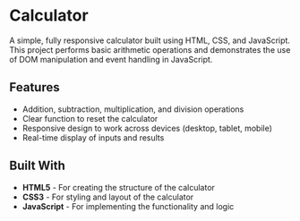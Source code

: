 # Calculator

A simple, fully responsive calculator built using HTML, CSS, and JavaScript. This project performs basic arithmetic operations and demonstrates the use of DOM manipulation and event handling in JavaScript.

## Features

- Addition, subtraction, multiplication, and division operations
- Clear function to reset the calculator
- Responsive design to work across devices (desktop, tablet, mobile)
- Real-time display of inputs and results

## Built With

- **HTML5** - For creating the structure of the calculator
- **CSS3** - For styling and layout of the calculator
- **JavaScript** - For implementing the functionality and logic
